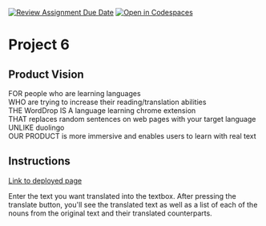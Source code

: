 [![Review Assignment Due Date](https://classroom.github.com/assets/deadline-readme-button-22041afd0340ce965d47ae6ef1cefeee28c7c493a6346c4f15d667ab976d596c.svg)](https://classroom.github.com/a/_KG6YNPd)
[![Open in Codespaces](https://classroom.github.com/assets/launch-codespace-2972f46106e565e64193e422d61a12cf1da4916b45550586e14ef0a7c637dd04.svg)](https://classroom.github.com/open-in-codespaces?assignment_repo_id=20208548)
# Project 6

## Product Vision

FOR people who are learning languages <br>
WHO are trying to increase their reading/translation abilities <br>
THE WordDrop IS A language learning chrome extension <br>
THAT replaces random sentences on web pages with your target language <br>
UNLIKE duolingo <br>
OUR PRODUCT is more immersive and enables users to learn with real text <br>

## Instructions 

[Link to deployed page](https://csci-40500-fall-2025.github.io/project-megatron/)

Enter the text you want translated into the textbox. After pressing the translate button, you'll see the translated text as well as a list of each of the nouns from the original text and their translated counterparts. 
